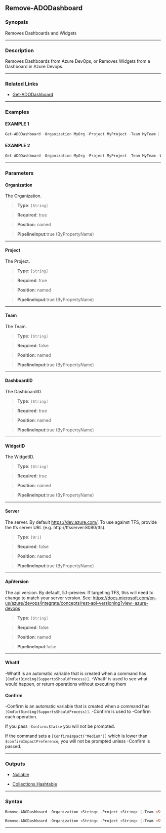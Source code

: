Remove-ADODashboard
-------------------
### Synopsis
Removes Dashboards and Widgets

---
### Description

Removes Dashboards from Azure DevOps, or Removes Widgets from a Dashboard in Azure Devops.

---
### Related Links
* [Get-ADODashboard](Get-ADODashboard.md)



---
### Examples
#### EXAMPLE 1
```PowerShell
Get-ADODashboard -Organization MyOrg -Project MyProject -Team MyTeam | Remove-ADODashboard
```

#### EXAMPLE 2
```PowerShell
Get-ADODashboard -Organization MyOrg -Project MyProject -Team MyTeam -Widget | Remove-ADODashboard
```

---
### Parameters
#### **Organization**

The Organization.



> **Type**: ```[String]```

> **Required**: true

> **Position**: named

> **PipelineInput**:true (ByPropertyName)



---
#### **Project**

The Project.



> **Type**: ```[String]```

> **Required**: true

> **Position**: named

> **PipelineInput**:true (ByPropertyName)



---
#### **Team**

The Team.



> **Type**: ```[String]```

> **Required**: false

> **Position**: named

> **PipelineInput**:true (ByPropertyName)



---
#### **DashboardID**

The DashboardID.



> **Type**: ```[String]```

> **Required**: true

> **Position**: named

> **PipelineInput**:true (ByPropertyName)



---
#### **WidgetID**

The WidgetID.



> **Type**: ```[String]```

> **Required**: true

> **Position**: named

> **PipelineInput**:true (ByPropertyName)



---
#### **Server**

The server.  By default https://dev.azure.com/.
To use against TFS, provide the tfs server URL (e.g. http://tfsserver:8080/tfs).



> **Type**: ```[Uri]```

> **Required**: false

> **Position**: named

> **PipelineInput**:true (ByPropertyName)



---
#### **ApiVersion**

The api version.  By default, 5.1-preview.
If targeting TFS, this will need to change to match your server version.
See: https://docs.microsoft.com/en-us/azure/devops/integrate/concepts/rest-api-versioning?view=azure-devops



> **Type**: ```[String]```

> **Required**: false

> **Position**: named

> **PipelineInput**:false



---
#### **WhatIf**
-WhatIf is an automatic variable that is created when a command has ```[CmdletBinding(SupportsShouldProcess)]```.
-WhatIf is used to see what would happen, or return operations without executing them
#### **Confirm**
-Confirm is an automatic variable that is created when a command has ```[CmdletBinding(SupportsShouldProcess)]```.
-Confirm is used to -Confirm each operation.
    
If you pass ```-Confirm:$false``` you will not be prompted.
    
    
If the command sets a ```[ConfirmImpact("Medium")]``` which is lower than ```$confirmImpactPreference```, you will not be prompted unless -Confirm is passed.

---
### Outputs
* [Nullable](https://learn.microsoft.com/en-us/dotnet/api/System.Nullable)


* [Collections.Hashtable](https://learn.microsoft.com/en-us/dotnet/api/System.Collections.Hashtable)




---
### Syntax
```PowerShell
Remove-ADODashboard -Organization <String> -Project <String> [-Team <String>] -DashboardID <String> -WidgetID <String> [-Server <Uri>] [-ApiVersion <String>] [-WhatIf] [-Confirm] [<CommonParameters>]
```
```PowerShell
Remove-ADODashboard -Organization <String> -Project <String> [-Team <String>] -DashboardID <String> [-Server <Uri>] [-ApiVersion <String>] [-WhatIf] [-Confirm] [<CommonParameters>]
```
---
